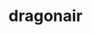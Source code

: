 ---
id: 148
title: dragonair
types: [dragon]
image: https://raw.githubusercontent.com/PokeAPI/sprites/master/sprites/pokemon/148.png
---